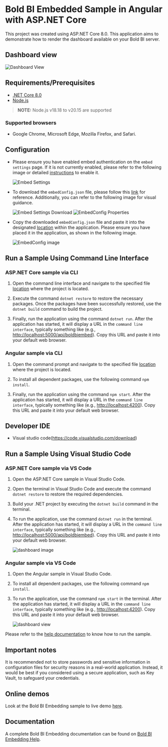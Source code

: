 # Bold BI Embedded Sample in Angular with ASP.NET Core

This project was created using ASP.NET Core 8.0. This application aims to demonstrate how to render the dashboard available on your Bold BI server.

## Dashboard view

![Dashboard View](https://github.com/boldbi/aspnet-core-sample/assets/91586758/3e70fa58-908c-415a-9fa0-ef624e955d52)

## Requirements/Prerequisites

* [.NET Core 8.0](https://dotnet.microsoft.com/en-us/download/dotnet/8.0)
* [Node.js](https://nodejs.org/en/)

 > **NOTE:** Node.js v18.18 to v20.15 are supported

### Supported browsers
  
* Google Chrome, Microsoft Edge, Mozilla Firefox, and Safari.

## Configuration

* Please ensure you have enabled embed authentication on the `embed settings` page. If it is not currently enabled, please refer to the following image or detailed [instructions](https://help.boldbi.com/site-administration/embed-settings/#get-embed-secret-code) to enable it.
  
    ![Embed Settings](https://github.com/boldbi/aspnet-core-sample/assets/91586758/b3a81978-9eb4-42b2-92bb-d1e2735ab007)

* To download the `embedConfig.json` file, please follow this [link](https://help.boldbi.com/site-administration/embed-settings/#get-embed-configuration-file) for reference. Additionally, you can refer to the following image for visual guidance.

    ![Embed Settings Download](https://github.com/boldbi/aspnet-core-sample/assets/91586758/d27d4cfc-6a3e-4c34-975e-f5f22dea6172)
    ![EmbedConfig Properties](https://github.com/boldbi/aspnet-core-sample/assets/91586758/d6ce925a-0d4c-45d2-817e-24d6d59e0d63)

* Copy the downloaded `embedConfig.json` file and paste it into the designated [location](https://github.com/boldbi/angular-with-aspnet-core-sample/tree/master/ASP.NET%20Core/BoldBI.Embed.Sample) within the application. Please ensure you have placed it in the application, as shown in the following image.

    ![EmbedConfig image](https://github.com/boldbi/aspnet-core-sample/assets/91586758/bdb83a3e-02e4-4e99-ad57-717438e5ec5c)

## Run a Sample Using Command Line Interface

### ASP.NET Core sample via CLI

  1. Open the command line interface and navigate to the specified file [location](https://github.com/boldbi/angular-with-aspnet-core-sample/tree/master/ASP.NET%20Core/BoldBI.Embed.Sample) where the project is located.

  2. Execute the command `dotnet restore` to restore the necessary packages. Once the packages have been successfully restored, use the `dotnet build` command to build the project.
  
  3. Finally, run the application using the command `dotnet run`. After the application has started, it will display a URL in the `command line interface`, typically something like (e.g., <http://localhost:5000/api/boldbiembed>). Copy this URL and paste it into your default web browser.

### Angular sample via CLI

  1. Open the command prompt and navigate to the specified file [location](https://github.com/boldbi/angular-with-aspnet-core-sample/tree/master/Angular%2014) where the project is located.

  2. To install all dependent packages, use the following command `npm install`.

  3. Finally, run the application using the command `npm start`. After the application has started, it will display a URL in the `command line interface`, typically something like (e.g., <http://localhost:4200>). Copy this URL and paste it into your default web browser.

## Developer IDE

* Visual studio code(<https://code.visualstudio.com/download>)

## Run a Sample Using Visual Studio Code

### ASP.NET Core sample via VS Code

  1. Open the ASP.NET Core sample in Visual Studio Code.

  2. Open the terminal in Visual Studio Code and execute the command `dotnet restore` to restore the required dependencies.

  3. Build your .NET project by executing the `dotnet build` command in the terminal.
  
  4. To run the application, use the command `dotnet run` in the terminal. After the application has started, it will display a URL in the `command line interface`, typically something like (e.g., <http://localhost:5000/api/boldbiembed>). Copy this URL and paste it into your default web browser.

      ![dashboard image](https://github.com/boldbi/aspnet-core-sample/assets/91586758/6bf36f94-3ec2-4a01-a2c1-28096fd7c8b1)

### Angular sample via VS Code

  1. Open the Angular sample in Visual Studio Code.

  2. To install all dependent packages, use the following command `npm install`.

  3. To run the application, use the command `npm start` in the terminal. After the application has started, it will display a URL in the `command line interface`, typically something like (e.g., <http://localhost:4200>). Copy this URL and paste it into your default web browser.

     ![dashboard view](https://github.com/boldbi/aspnet-core-sample/assets/91586758/3e70fa58-908c-415a-9fa0-ef624e955d52)

Please refer to the [help documentation](https://help.boldbi.com/embedding-options/embedding-sdk/samples/angular-with-javascript/#how-to-run-the-sample) to know how to run the sample.

## Important notes

It is recommended not to store passwords and sensitive information in configuration files for security reasons in a real-world application. Instead, it would be best if you considered using a secure application, such as Key Vault, to safeguard your credentials.

## Online demos

Look at the Bold BI Embedding sample to live demo [here](https://samples.boldbi.com/embed).

## Documentation

A complete Bold BI Embedding documentation can be found on [Bold BI Embedding Help](https://help.boldbi.com/embedded-bi/javascript-based/).
